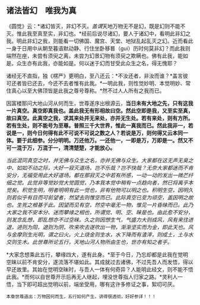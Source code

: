 ##  诸法皆幻　唯我为真

《圆觉》云：*诸幻皆灭，非幻不灭。*盖谓*天地万物无不是幻，既是幻则不能不灭。惟此我至真至实，非幻也。*经前后说尽诸幻，要人于诸幻中，看明此非幻之我。明此非幻之我，则能看一切佛国、魔宫、天堂、地狱乱起乱灭之幻。近而看此一身于日用中从朝至暮语默动静、行住坐卧移晷（gui）历时何莫非幻？而此我则端然在座，未尝有须臾之离，未尝为幻景幻物有须臾之欺瞒也。佛有此我，能如是。众生亦有此我，亦能如是。何以迷于幻而甘受此众生之名，得无愧耶？

诸经无不直指，独《楞严》更明白，至八还云：*不汝还者，非汝而谁？*盖言彼可还者皆已还去，今还不去者惟有此我。*一明此我，则性觉妙明、本觉明妙、常住真心以至大佛顶皆是此我之尊号尊称。*然不过人人所有之我而已。

因富楼那问大地山河从何而生，世尊遂序出根源云，**当日未有大地之先，只有这我一片真空。真空即真我也。盖此我无有形相故曰空。然此空即是我，又至实至真，故曰真空。此真空之我，求其来处并无来处，亦并无生处。若有来处，则有方所。若有生处，则不能号为至尊。普照三千大世界，惟此一真我而已。然此我非一，若说是一，则今日何得有此不可说不可说之数之人？若说是万，则何得又云本同一体。要于此细参。分分明明。万还他万。一还他一，一即是万，万即是一。然又不可一混于万，万混于一，清清楚楚，才能放心。**

*当此混同真空之时，并无佛与众生之名，亦并无佛与众生。大家都在这无声无臭之中、如如不动之际，大好一寂灭道场，岂不乐哉？岂不快哉？无奈大家都迷而不肯安分，无福受用此大好道场。都在那寂灭之中若有所感，一动一动的发出一微芒纤细之觉。此觉非等觉妙觉大觉圆觉，乃本我本觉中稍有一点趋向者，然已将离乎本觉矣。积觉生明，明者明明有此一觉也，非有他物可以明之也。积明生空，因明久则若似乎有目而可前望者，然望去则惟空而已。此际真空已变为顽空，盖因明之故也。生死之根基于此。因望而见有空，然空中毫无一物，惟见一片昏昧而已。此乃大家之我不安本分、迷而攀缘之相也，所谓觉、明、空、昧是也。由此愈不安分，则发念乱想，即乱想亦不过空昧。久之则因想生气，气盛力大则成风，风有来往进退，进则为阳，退则为阴，吹来吹去遂吹出一物，渐渐坚实而为金，即此天也。风与金摩则生光明，谓之曰火。火上烧金则生水，水下降而有渣滓，则成土，土与水交则生木。此世尊所论五行，天地山河人物所由生也，世亦有知之者乎。*

*大家念想乘此五行，攀缘四大，遂有此身。*至于今日，乃忘却都是此我在觉明空昧以前不肯安分，遂流落不堪如此。其成就过去诸佛，不过先吾人而发悟，得以早还故里。其始在觉明空昧时，与吾人一体有何奇异？人能明此经文，则不能不悟此我。*而何以自世尊开示后再无人继起，埋没世尊指人归家之路。*灵利人一悟，当下即可超出觉明以前，端坐受用，哪有这许多修证之事，絮叨可厌。

```yang
本章世尊道出：万物因何而生，五行如何产生，讲得很透彻，好好参详！！！
```
